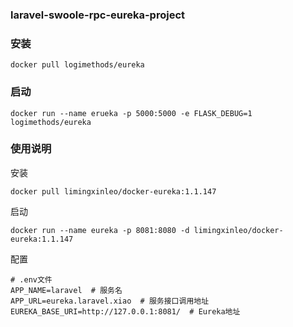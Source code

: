 ### laravel-swoole-rpc-eureka-project

### 安装

~~~
docker pull logimethods/eureka
~~~

### 启动

~~~
docker run --name erueka -p 5000:5000 -e FLASK_DEBUG=1 logimethods/eureka
~~~

### 使用说明

安装
~~~
docker pull limingxinleo/docker-eureka:1.1.147
~~~

启动
~~~
docker run --name eureka -p 8081:8080 -d limingxinleo/docker-eureka:1.1.147
~~~

配置
~~~
# .env文件
APP_NAME=laravel  # 服务名
APP_URL=eureka.laravel.xiao  # 服务接口调用地址
EUREKA_BASE_URI=http://127.0.0.1:8081/  # Eureka地址
~~~
